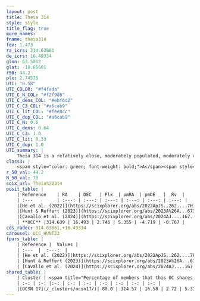 ```yaml
---
layout: post
title: Theia 314
style: style
title_flag: true
more_names: 
fname: theia314
fov: 1.473
ra_icrs: 314.63861
de_icrs: 16.49334
glon: 63.5012
glat: -18.65681
r50: 44.2
plx: 2.74575
UTI: "0.58"
UTI_COLOR: "#f4fada"
UTI_C_N_COL: "#f2f9d6"
UTI_C_dens_COL: "#ebf6d2"
UTI_C_C3_COL: "#a6cab9"
UTI_C_lit_COL: "#fee8cc"
UTI_C_dup_COL: "#a6cab9"
UTI_C_N: 0.6
UTI_C_dens: 0.64
UTI_C_C3: 1.0
UTI_C_lit: 0.33
UTI_C_dup: 1.0
UTI_summary: |
    Theia 314 is a relatively close, moderately populated, moderately dense object of very high C3 quality. It was recently reported in the literature. This object shares a large percentage of members with a later reported entry.
class3: |
    <span style="color: green; font-weight: bold;">A</span><span style="color: green; font-weight: bold;">A</span>
r_50_val: 44.2
N_50_val: 70
scix_url: Theia%20314
posit_table: |
    | Reference    | RA    | DEC   | Plx  | pmRA  | pmDE   |  Rv  |
    | :---         | :---: | :---: | :---: | :---: | :---: | :---: |
    |[He et al. (2022)](https://scixplorer.org/abs/2022ApJS..262....7H) | 314.428 | 16.62 | 2.722 | 5.329 | -4.695 | -- |
    |[Hunt & Reffert (2023)](https://scixplorer.org/abs/2023A%26A...673A.114H) | 314.636 | 16.419 | 2.716 | 5.465 | -4.565 | -2.421 |
    |[Cavallo et al. (2024)](https://scixplorer.org/abs/2024AJ....167...12C) | 314.748 | 16.496 | 2.723 | -- | -- | -- |
    | **UCC** |314.639 | 16.493 | 2.746 | 5.355 | -4.719 | -0.767 | 
cds_radec: 314.63861,+16.49334
carousel: UCC_HUNT23
fpars_table: |
    | Reference |  Values |
    | :---  |  :---:  |
    | [He et al. (2022)](https://scixplorer.org/abs/2022ApJS..262....7H) | `A0=0.35, logAge=7.8` |
    | [Hunt & Reffert (2023)](https://scixplorer.org/abs/2023A%26A...673A.114H) | `AV50=0.157, diffAV50=0.463, MOD50=7.733, logAge50=8.019` |
    | [Cavallo et al. (2024)](https://scixplorer.org/abs/2024AJ....167...12C) | `AV50=0.46, dMod50=7.86, logAge50=7.71, [Fe/H]50=0.08` |
shared_table: |
    | Cluster | <span title="Percentage of members that this OC shares with the ones listed">%</span>   | RA   | DEC   | Plx   | pmRA  | pmDE  | Rv | UTI |
    | :-: | :-: |:-: | :-: | :-: | :-: | :-: | :-: | :-: |
    |[OCSN 17](/_clusters/ocsn17/)| 80.0 | 314.57 | 16.58 | 2.72 | 5.31 | -4.7 | -0.11 |0.04 |
---
```

